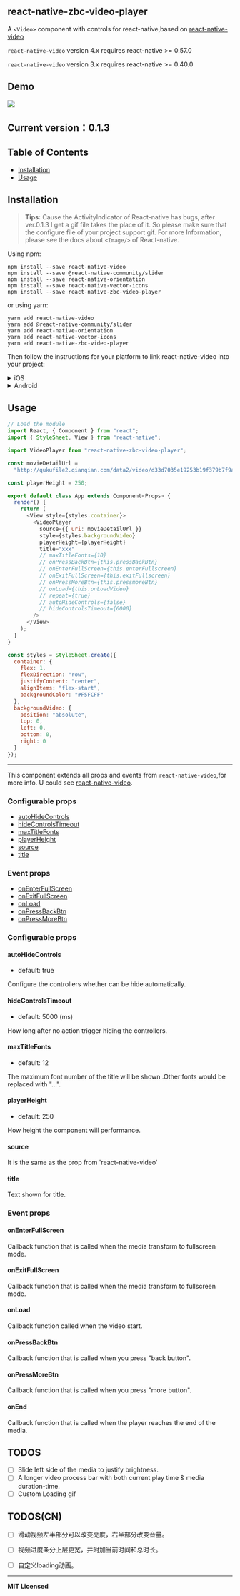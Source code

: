 ## react-native-zbc-video-player

A `<Video>` component with controls for react-native,based on [react-native-video](https://github.com/react-native-community/react-native-video)


```react-native-video``` version 4.x requires react-native >= 0.57.0

```react-native-video``` version 3.x requires react-native >= 0.40.0

## Demo

![](./demo.gif)

## Current version：0.1.3

## Table of Contents

* [Installation](#installation)
* [Usage](#usage)

## Installation

> **Tips:**
> Cause the ActivityIndicator of React-native has bugs, after ver.0.1.3 I get a gif file takes the place of it. So please make sure that the configure file of your project support gif. For more Information, please see the docs about `<Image/>` of React-native.


Using npm:

```shell
npm install --save react-native-video
npm install --save @react-native-community/slider
npm install --save react-native-orientation
npm install --save react-native-vector-icons
npm install --save react-native-zbc-video-player
```

or using yarn:

```shell
yarn add react-native-video
yarn add @react-native-community/slider
yarn add react-native-orientation
yarn add react-native-vector-icons
yarn add react-native-zbc-video-player
```

Then follow the instructions for your platform to link react-native-video into your project:

<details>
  <summary>iOS</summary>

### Standard Method

Run 

```shell
react-native link react-native-video
react-native link @react-native-community/slider
react-native link react-native-orientation
react-native link react-native-vector-icons
```

to link the react-native-video library.

> Warning: this component is now unpredictable for IOS. But It will work fine in the future.
---
</details>


<details>
  <summary>Android</summary>

Run 

```shell
react-native link react-native-video
react-native link @react-native-community/slider
react-native link react-native-orientation
react-native link react-native-vector-icons
```

to link the react-native-video library.

Or if you have trouble, make the following additions to the given files manually:

**android/settings.gradle**

```gradle
include ':@react-native-community_slider'
project(':@react-native-community_slider').projectDir = new File(rootProject.projectDir, '../node_modules/@react-native-community/slider/android')
include ':react-native-vector-icons'
project(':react-native-vector-icons').projectDir = new File(rootProject.projectDir, '../node_modules/react-native-vector-icons/android')
include ':react-native-orientation'
project(':react-native-orientation').projectDir = new File(rootProject.projectDir, '../node_modules/react-native-orientation/android')
include ':react-native-video'
project(':react-native-video').projectDir = new File(rootProject.projectDir, '../node_modules/react-native-video/android-exoplayer')

```

If you need to use the old Android MediaPlayer based player, use the following instead:

```gradle
include ':react-native-video'
project(':react-native-video').projectDir = new File(rootProject.projectDir, '../node_modules/react-native-video/android')
```


**android/app/build.gradle**

```gradle
dependencies {
   ...
  	implementation project(':@react-native-community_slider')
    implementation project(':react-native-vector-icons')
    implementation project(':react-native-orientation')
    implementation project(':react-native-video')
}
```

**MainApplication.java**

On top, where imports are:

```java
import com.brentvatne.react.ReactVideoPackage;
import com.reactnativecommunity.slider.ReactSliderPackage;
import com.oblador.vectoricons.VectorIconsPackage;
import com.github.yamill.orientation.OrientationPackage;
```

Add the `ReactVideoPackage` class to your list of exported packages.

```java
@Override
protected List<ReactPackage> getPackages() {
    return Arrays.asList(
            new MainReactPackage(),
            new ReactSliderPackage(),
            new VectorIconsPackage(),
            new OrientationPackage(),
            new ReactVideoPackage()
    );
}
```
---
</details>



## Usage

```javascript
// Load the module
import React, { Component } from "react";
import { StyleSheet, View } from "react-native";

import VideoPlayer from "react-native-zbc-video-player";

const movieDetailUrl =
  "http://qukufile2.qianqian.com/data2/video/d33d7035e19253b19f379b7f9aa98c6e/612987418/612987418.mp4";

const playerHeight = 250;

export default class App extends Component<Props> {
  render() {
    return (
      <View style={styles.container}>
        <VideoPlayer
          source={{ uri: movieDetailUrl }}
          style={styles.backgroundVideo}
          playerHeight={playerHeight}
          title="xxx"
          // maxTitleFonts={10}
          // onPressBackBtn={this.pressBackBtn}
          // onEnterFullScreen={this.enterFullscreen}
          // onExitFullScreen={this.exitFullscreen}
          // onPressMoreBtn={this.pressmoreBtn}
          // onLoad={this.onLoadVideo}
          // repeat={true}
          // autoHideControls={false}
          // hideControlsTimeout={6000}
        />
      </View>
    );
  }
}

const styles = StyleSheet.create({
  container: {
    flex: 1,
    flexDirection: "row",
    justifyContent: "center",
    alignItems: "flex-start",
    backgroundColor: "#F5FCFF"
  },
  backgroundVideo: {
    position: "absolute",
    top: 0,
    left: 0,
    bottom: 0,
    right: 0
  }
});
```
----
This component extends all props and events from `react-native-video`,for more info. U could see [react-native-video](https://github.com/react-native-community/react-native-video).

### Configurable props
* [autoHideControls](#autoHideControls)
* [hideControlsTimeout](#hideControlsTimeout)
* [maxTitleFonts](#maxTitleFonts)
* [playerHeight](#playerHeight)
* [source](#source)
* [title](#title)


### Event props
* [onEnterFullScreen](#onEnterFullScreen)
* [onExitFullScreen](#onExitFullScreen)
* [onLoad](#onLoad)
* [onPressBackBtn](#onPressBackBtn)
* [onPressMoreBtn](#onPressMoreBtn)


### Configurable props

#### autoHideControls 
* default: true

Configure the controllers whether can be hide automatically.

#### hideControlsTimeout 
* default: 5000 (ms)

How long after no action trigger hiding the controllers.


#### maxTitleFonts

 * default: 12

The maximum font number of the title will be shown .Other fonts would be replaced with "...".

#### playerHeight

 * default: 250

How height the component will performance.

#### source

It is the same as the prop from 'react-native-video'

#### title

Text shown for title.

### Event props

#### onEnterFullScreen
Callback function that is called when the media transform to fullscreen mode.

#### onExitFullScreen
Callback function that is called when the media transform to fullscreen mode.

#### onLoad
Callback function called when the video start.

#### onPressBackBtn
Callback function that is called when you press "back button".

#### onPressMoreBtn
Callback function that is called when you press "more button".

#### onEnd
Callback function that is called when the player reaches the end of the media.

## TODOS

- [ ] Slide left side of the media to justify brightness.
- [ ] A longer video process bar with both current play time & media duration-time.
- [ ] Custom Loading gif

## TODOS(CN)

- [ ] 滑动视频左半部分可以改变亮度，右半部分改变音量。
- [ ] 视频进度条分上层更宽，并附加当前时间和总时长。
- [ ] 自定义loading动画。



---

**MIT Licensed**
